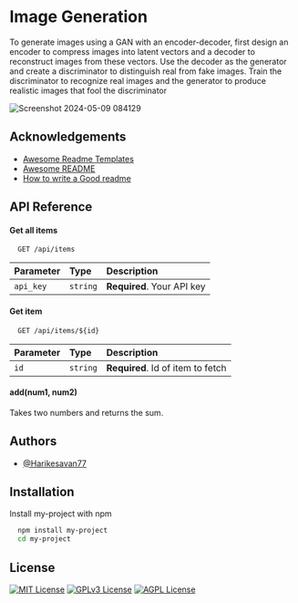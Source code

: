 
# Image Generation

To generate images using a GAN with an encoder-decoder, first design an encoder to compress images into latent vectors and a decoder to reconstruct images from these vectors. Use the decoder as the generator and create a discriminator to distinguish real from fake images. Train the discriminator to recognize real images and the generator to produce realistic images that fool the discriminator

![Screenshot 2024-05-09 084129](https://github.com/Harikesavan77/Image-Generation/assets/120177130/b0a35941-755d-4e03-8468-32cb45946057)


## Acknowledgements

 - [Awesome Readme Templates](https://awesomeopensource.com/project/elangosundar/awesome-README-templates)
 - [Awesome README](https://github.com/matiassingers/awesome-readme)
 - [How to write a Good readme](https://bulldogjob.com/news/449-how-to-write-a-good-readme-for-your-github-project)


## API Reference

#### Get all items

```http
  GET /api/items
```

| Parameter | Type     | Description                |
| :-------- | :------- | :------------------------- |
| `api_key` | `string` | **Required**. Your API key |

#### Get item

```http
  GET /api/items/${id}
```

| Parameter | Type     | Description                       |
| :-------- | :------- | :-------------------------------- |
| `id`      | `string` | **Required**. Id of item to fetch |

#### add(num1, num2)

Takes two numbers and returns the sum.


## Authors

- [@Harikesavan77](https://www.github.com/Harikesavan77)


## Installation

Install my-project with npm

```bash
  npm install my-project
  cd my-project
```
    
## License


[![MIT License](https://img.shields.io/badge/License-MIT-green.svg)](https://choosealicense.com/licenses/mit/)
[![GPLv3 License](https://img.shields.io/badge/License-GPL%20v3-yellow.svg)](https://opensource.org/licenses/)
[![AGPL License](https://img.shields.io/badge/license-AGPL-blue.svg)](http://www.gnu.org/licenses/agpl-3.0)

